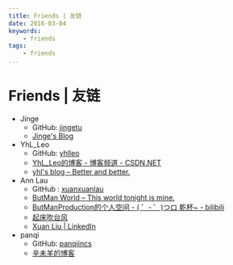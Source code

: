 ```yaml
---
title: Friends | 友链
date: 2016-03-04
keywords:
    - friends
tags:
    - friends
...
```


Friends | 友链
==============

- Jinge
    + GitHub: [jingetu](https://github.com/jingetu)
    + [Jinge's Blog](http://www.tujinge.com/)
- YhL_Leo
    + GitHub: [yhlleo](https://github.com/yhlleo)
    + [YhL_Leo的博客 - 博客频道 - CSDN.NET](http://blog.csdn.net/yhl_leo)
    + [yhl's blog – Better and better.](http://115.159.156.28/)
- Ann Lau
    + GitHub : [xuanxuanlau](https://github.com/xuanxuanlau)
    + [ButMan World – This world tonight is mine.](http://butman.club/)
    + [ButManProduction的个人空间 - ( ゜- ゜)つロ 乾杯~ - bilibili](http://space.bilibili.com/20154941/#!/index)
    + [起床吹台风](https://www.douban.com/people/60152231/)
    + [Xuan Liu | LinkedIn](https://cn.linkedin.com/in/xuan-liu-88569539)
- panqi
    + GitHub: [panqiincs](http://github.com/panqiincs)
    + [辛未羊的博客](http://panqiincs.github.io/)
